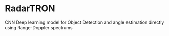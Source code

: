 # RadarTRON
CNN Deep learning model for Object Detection and angle estimation directly using Range-Doppler spectrums
